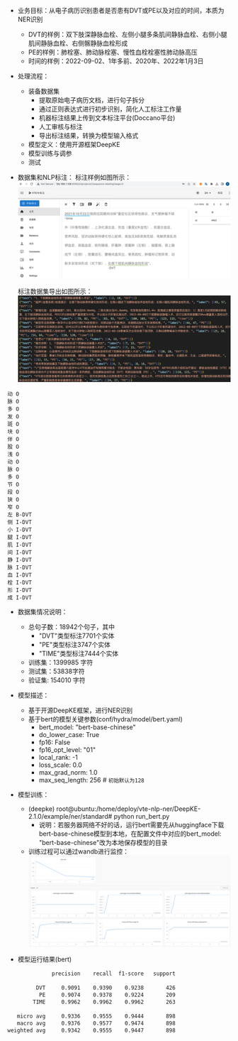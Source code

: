 - 业务目标：从电子病历识别患者是否患有DVT或PE以及对应的时间，本质为NER识别
  - DVT的样例：双下肢深静脉血栓、左侧小腿多条肌间静脉血栓、右侧小腿肌间静脉血栓、右侧髂静脉血栓形成
  - PE的样例：肺栓塞、肺动脉栓塞、慢性血栓栓塞性肺动脉高压
  - 时间的样例：2022-09-02、1年多前、2020年、2022年1月3日
- 处理流程：
  - 装备数据集
    - 提取原始电子病历文档，进行句子拆分
    - 通过正则表达式进行初步识别，简化人工标注工作量
    - 机器标注结果上传到文本标注平台(Doccano平台)
    - 人工审核与标注
    - 导出标注结果，转换为模型输入格式
  - 模型定义：使用开源框架DeepKE
  - 模型训练与调参
  - 测试
- 数据集和NLP标注：
  标注样例如图所示：
  ![](./img/daccono_sample.png)

  标注数据集导出如图所示：
  ![](./img/dataset.png)

```
动 O
脉 O
多 O
发 O
斑 O
块 O
伴 O
股 O
浅 O
动 O
脉 O
多 O
节 O
段 O
狭 O
窄 O
左 B-DVT
侧 I-DVT
小 I-DVT
腿 I-DVT
肌 I-DVT
间 I-DVT
静 I-DVT
脉 I-DVT
血 I-DVT
栓 I-DVT
形 I-DVT
成 I-DVT
```
- 数据集情况说明：
  -  总句子数：18942个句子，其中
     - "DVT"类型标注7701个实体
     - "PE"类型标注3747个实体
     - "TIME"类型标注7444个实体
  - 训练集：1399985 字符
  - 测试集：53838字符     
  - 验证集:  154010   字符
- 模型描述：
  - 基于开源DeepKE框架，进行NER识别
  - 基于bert的模型关键参数(conf/hydra/model/bert.yaml)
     - bert_model: "bert-base-chinese"
     - do_lower_case: True
     - fp16: False
     - fp16_opt_level: "01"
     - local_rank: -1
     - loss_scale: 0.0
     - max_grad_norm: 1.0
     - max_seq_length: 256 # `初始默认为128`
- 模型训练：
  - (deepke) root@ubuntu:/home/deploy/vte-nlp-ner/DeepKE-2.1.0/example/ner/standard# python  run_bert.py
    - 说明：若服务器网络不好的话，运行bert需要先从huggingface下载bert-base-chinese模型到本地，在配置文件中对应的bert_model: "bert-base-chinese"改为本地保存模型的目录
  - 训练过程可以通过wandb进行监控：
    ![](./img/wandb.png)

- 模型运行结果(bert)
```
              precision    recall  f1-score   support

         DVT     0.9091    0.9390    0.9238       426
          PE     0.9074    0.9378    0.9224       209
        TIME     0.9962    0.9962    0.9962       263

   micro avg     0.9336    0.9555    0.9444       898
   macro avg     0.9376    0.9577    0.9474       898
weighted avg     0.9342    0.9555    0.9447       898
```


